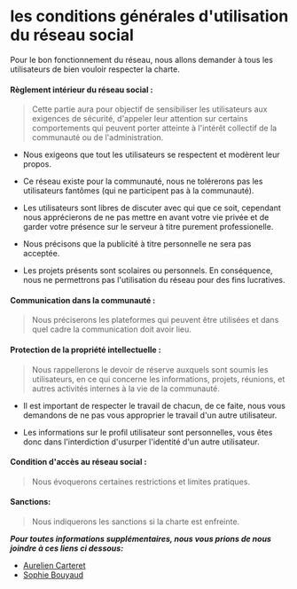  les conditions générales d'utilisation du réseau social
========================================================

Pour le bon fonctionnement du réseau, nous allons demander à tous les utilisateurs de bien vouloir respecter la charte.

#### Règlement intérieur du réseau social : 
> Cette partie aura pour objectif de sensibiliser les utilisateurs aux exigences de sécurité, d'appeler leur attention sur certains comportements qui peuvent porter 
atteinte à l'intérêt collectif de la communauté ou de l'administration.

+ Nous exigeons que tout les utilisateurs se respectent et modèrent leur propos.

+ Ce réseau existe pour la communauté, nous ne tolérerons pas les utilisateurs fantômes (qui ne participent pas à la communauté).

+ Les utilisateurs sont libres de discuter avec qui que ce soit, cependant nous apprécierons de ne pas mettre en avant votre vie privée et de garder votre présence sur le serveur à titre
purement professionelle.

+ Nous précisons que la publicité à titre personnelle ne sera pas acceptée.

+ Les projets présents sont scolaires ou personnels. En conséquence, nous ne permettrons pas l'utilisation du réseau pour des fins lucratives.

#### Communication dans la communauté : 
> Nous préciserons les plateformes qui peuvent être utilisées et dans quel cadre la communication doit avoir lieu.

#### Protection de la propriété intellectuelle :
> Nous rappellerons le devoir de réserve auxquels sont soumis les utilisateurs, en ce qui concerne les informations, projets, réunions, et autres activités
internes à la vie de la communauté.

+ Il est important de respecter le travail de chacun, de ce faite, nous vous demandons de ne pas vous approprier le travail d'un autre utilisateur.

+ Les informations sur le profil utilisateur sont personnelles, vous êtes donc dans l'interdiction d'usurper l'identité d'un autre utilisateur.


#### Condition d'accès au réseau social : 
> Nous évoquerons certaines restrictions et limites pratiques.

#### Sanctions:
> Nous indiquerons les sanctions si la charte est enfreinte. 


_**Pour toutes informations supplémentaires, nous vous prions de nous joindre à ces liens ci dessous:**_

- [Aurelien Carteret](https://github.com/CrtAurelien)
- [Sophie Bouyaud](https://github.com/Sbouyaud)
